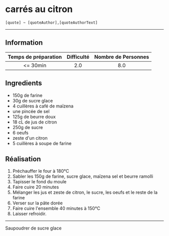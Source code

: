# carrés au citron

`[quote] ~ [quoteAuthor],[quoteAuthorText]`

---

## Information

| Temps de préparation  | Difficulté    | Nombre de Personnes |
|:---------------------:|:-------------:|:-------------------:|
| <= 30min            | 2.0  | 8.0        |

## Ingredients

- 150g de farine
- 30g de sucre glace
- 4 cuillères à café de maïzena
- une pincée de sel
- 125g de beurre doux
- 18 cL de jus de citron
- 250g de sucre
- 6 oeufs
- zeste d'un citron
- 5 cuillères à soupe de farine


## Réalisation

1. Préchauffer le four à 180°C
1. Sabler les 150g de farine, sucre glace, maïzena sel et beurre ramolli
1. Tapisser le fond du moule
1. Faire cuire 20 minutes
1. Mélanger les jus et zeste de citron, le sucre, les oeufs et le reste de la farine
1. Verser sur la pâte dorée
1. Faire cuire l'ensemble 40 minutes à 150°C
1. Laisser refroidir.


---

Saupoudrer de sucre glace
